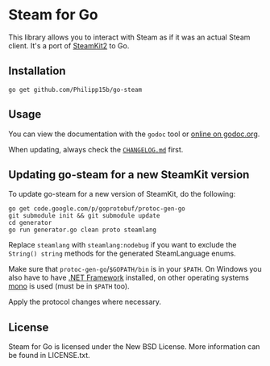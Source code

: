 # Steam for Go

This library allows you to interact with Steam as if it was an actual Steam client.
It's a port of [SteamKit2](https://github.com/SteamRE/SteamKit) to Go.

## Installation

    go get github.com/Philipp15b/go-steam

## Usage

You can view the documentation with the `godoc` tool or
[online on godoc.org](http://godoc.org/github.com/Philipp15b/go-steam).

When updating, always check the [`CHANGELOG.md`](CHANGELOG.md) first.

## Updating go-steam for a new SteamKit version

To update go-steam for a new version of SteamKit, do the following:

	go get code.google.com/p/goprotobuf/protoc-gen-go
    git submodule init && git submodule update
    cd generator
    go run generator.go clean proto steamlang

Replace `steamlang` with `steamlang:nodebug` if you want to exclude the `String() string` methods
for the generated SteamLanguage enums.

Make sure that `protoc-gen-go`/`$GOPATH/bin` is in your `$PATH`.
On Windows you also have to have [.NET Framework](https://www.microsoft.com/net/downloads) installed,
on other operating systems [mono](http://www.go-mono.com/mono-downloads/download.html)
is used (must be in `$PATH` too).

Apply the protocol changes where necessary.

## License

Steam for Go is licensed under the New BSD License. More information can be found in LICENSE.txt.